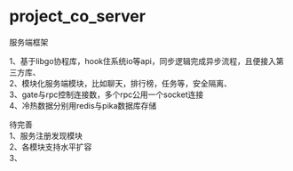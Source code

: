 # project_co_server  

服务端框架  

1、基于libgo协程库，hook住系统io等api，同步逻辑完成异步流程，且便接入第三方库、  
2、模块化服务端模块，比如聊天，排行榜，任务等，安全隔离、  
3、gate与rpc控制连接数，多个rpc公用一个socket连接  
4、冷热数据分别用redis与pika数据库存储  

待完善  
1、服务注册发现模块  
2、各模块支持水平扩容  
3、
